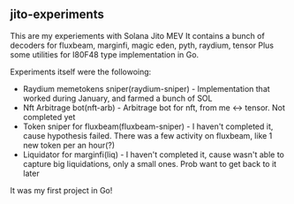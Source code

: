 ## jito-experiments

This are my experiements with Solana Jito MEV
It contains a bunch of decoders for fluxbeam, marginfi, magic eden, pyth, raydium, tensor
Plus some utilities for I80F48 type implementation in Go.

Experiments itself were the followoing:
  - Raydium memetokens sniper(raydium-sniper) - Implementation that worked during January, and farmed a bunch of SOL
  - Nft Arbitrage bot(nft-arb) - Arbitrage bot for nft, from me <-> tensor. Not completed yet
  - Token sniper for fluxbeam(fluxbeam-sniper) - I haven't completed it, cause hypothesis failed. There was a few activity on fluxbeam, like 1 new token per an hour(?)
  - Liquidator for marginfi(liq) - I haven't completed it, cause wasn't able to capture big liquidations, only a small ones. Prob want to get back to it later

It was my first project in Go!